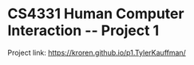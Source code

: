 # CS4331 Human Computer Interaction -- Project 1
Project link: https://kroren.github.io/p1.TylerKauffman/
